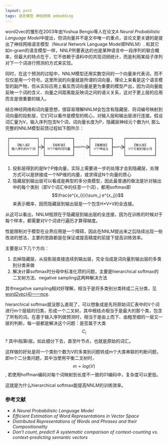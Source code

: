 ```yaml
---
layout: post
tags: 语言模型 神经网络 embedding
---
```


word2vec的雏形在2003年由Yoshua Bengio等人在论文*A Neural Probabilistic Language Model*中提出，但词向量并不是文中唯一的重点，该论文更关键的是提出了神经网络语言模型（Neural Network Language Model即NNLM）. 和其它如n-gram的语言模型一样，NNLP所要表达的也是某种语言中一段序列的联合概率，但最大的特点在于，它不依赖于语料中的共现词频统计，而是利用某段子序列对下一个词进行预测的方式来实现。

同时，在这个预测的过程中，NNLM模型还用实数空间的一个向量来代表词，而不仅仅是用一个符号。这里所说的向量就是所谓的词向量，理论上来看是这个语言模型的副产物，但从实际应用上看反而词向量是更为重要的模型产出，因为词向量能反映一个词的含义、向量之间距离能反映词之间的语义关系，这对于更上层的应用而言是很重要的输入。

结合神经网络和词向量思想，很容易理解NNLM会包含有隐藏层、将词编号映射到词向量的投影层，它们可以看作是模型的核心，对输入层和输出层进行连接。假设词汇量为V，输入序列包含N个词，词向量长度为P，隐藏层神经元个数为H, 那么完整的NNLM模型前馈过程如下图所示：

![word2vec_1](/public/word2vec_1.png)

1. 投影层得到的是N个P维向量，实际上需要进一步的处理才会到隐藏层，处理方式可以是拼接成一个NP维的向量，或求得这N个向量的质心
2. 隐藏层到输出层可以看成是典型的多分类模型，因此最普通的做法是针对输出中的每个类别（即V个词汇中的任意一个词），都用softmax即$$\frac{e^{x_i}}{\sum_j e^{x_j}}$$来表示概率，因而隐藏层到输出层是一个包含H*V+V的全连接。

从这可以看出，NNLM瓶颈在于隐藏层到输出层的全连接，因为在训练的时候对于每个样本，都需要对V个词进行遍历才算得梯度。

性能限制对于模型在业界应用是一个障碍，因此在NNLM提出来之后陆续出现一些改进的想法，主要的思路都是在保证或提高精度的前提下提高训练效率。

主要是以下几个方向：

1. 去掉隐藏层，从投影层直接连续到输出层，完全当成是词向量到输出层的多类别分类来做
2. 解决计算softmax时分母中标准化项的问题，主要是hierarchical softmax的二叉树方法、negative sampling这两种解决方法

其中negative sampling相对好理解，相当于是将多类别分类转成二元分类，见[word2vec(4)——nce](https://nomadcube.github.io/2017/03/30/word2vec(4)-nce/).

hierarchical softmax就没那么直观了，可以想象成是先将原始词汇表中的V个词进行m个层级的归类，形成一个二叉树，其中根结点相当于是最大的那个类，包含了所有的词。在基于输入序列做预测时，相当于是由上而下、由粗至细的一层又一层的判断，每一层都是解决这个问题：是否属于大类$$C_i$$? 其中i指第i层。如此细分下去，直至叶节点，也就是原始的词汇。

这样做的好处是将一个类别个数为V的多类别问题转成m个大类串联的判断问题，即m个二分类问题，其中当使用平衡二叉树时，$$m=log(V)$$, 若使用hoffman编码对每个词映射到长度不一致的01编码中，复杂度可以更低。

这就是为什么hierarchical softmax能提高NNLM的训练效率。

### 参考文献

- *A Neural Probabilistic Language Model*
- *Efficient Estimation of Word Representations in Vector Space*
- *Distributed Representations of Words and Phrases and their Compositionality*
- *Don’t count, predict! A systematic comparison of context-counting vs. context-predicting semantic vectors*
